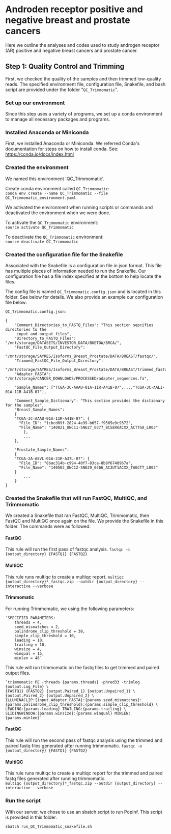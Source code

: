 # Androden receptor positive and negative breast and prostate cancers
Here we outline the analyses and codes used to study androgen receptor (AR) positive and negative breast cancers and prostate cancer. 

## Step 1: Quality Control and Trimming
First, we checked the quality of the samples and then trimmed low-quality reads. The specified environment file, configuration file, Snakefile, and bash script are provided under the folder "`QC_Trimmomatic`". 

### Set up our environment 
Since this step uses a variety of programs, we set up a conda environment to manage all necessary packages and programs.

### Installed Anaconda or Miniconda
First, we installed Anaconda or Miniconda. We referred  Conda's documentation for steps on how to install conda. See: https://conda.io/docs/index.html

### Created the environment
We named this environment 'QC_Trimmomatic'.

Create conda environment called `QC_Trimmomatic`: \
`conda env create --name QC_Trimmomatic --file QC_Trimmomatic_environment.yaml`

We activated the environment when running scripts or commands and deactivated the environment when we were done. 

To activate the `QC_Trimmomatic` environment: \
`source activate QC_Trimmomatic` 

To deactivate the `QC_Trimmomatic` environment: \
`source deactivate QC_Trimmomatic`

### Created the configuration file for the Snakefile
Associated with the Snakefile is a configuration file in json format. This file has multiple pieces of information needed to run the Snakefile. Our configuration file has a file index specified at the bottom to help locate the files.

The config file is named `QC_Trimmomatic.config.json` and is located in this folder. See below for details. We also provide an example our configuration file below:

`QC_Trimmomatic.config.json:`
```
{
  	"Comment_Directories_to_FASTQ_Files": "This section sepcifies directories to the 
	 input and output files",
  	"Directory_to_FASTQ_Files": "/mnt/storage/DATASETS/INVESTOR_DATA/BUETOW/BRCA/",
  	"FastQC_File_Output_Directory": 
		"/mnt/storage/SAYRES/Isoforms_Breast_Prostate/DATA/BREAST/fastqc/",
  	"Trimmed_FastQC_File_Output_Directory": 
		"/mnt/storage/SAYRES/Isoforms_Breast_Prostate/DATA/BREAST/trimmed_fastqc/",
  	"Adapter_FASTA": "/mnt/storage/CANCER_DOWNLOADS/PROCESSED/adapter_sequences.fa",

	"Sample_Names": ["TCGA-3C-AAAU-01A-11R-A41B-07",...,"TCGA-3C-AALI-01A-11R-A41B-07"],

	"Comment_Sample_Dictionary": "This section provides the dictionary for the samples",
	"Breast_Sample_Names":
  	{
    "TCGA-3C-AAAU-01A-11R-A41B-07": {
      "File_ID": "1cbcd09f-2824-4e99-b657-f9565e9c9372",
      "File_Name": "140821_UNC11-SN627_0377_BC5ERUACXX_ACTTGA_L003"
    	}, 
		...
	},
	
	"Prostate_Sample_Names":
  	{
    "TCGA-2A-A8VL-01A-21R-A37L-07": {
      "File_ID": "8bac314b-c994-40f7-83ca-8b8f6748967a",
      "File_Name": "140502_UNC12-SN629_0366_AC3UT1ACXX_TAGCTT_L003"
   	}
		...
	} 
}
```

### Created the Snakefile that will run FastQC, MultiQC, and Trimmomatic
We created a Snakefile that ran FastQC, MultiQC, Trimmomatic, then FastQC and MultiQC once again on the file. We provide the Snakefile in this folder. The commands were as followed:

#### FastQC
This rule will run the first pass of fastqc analysis.
`fastqc -o {output_directory} {FASTQ1} {FASTQ2}`

#### MultiQC
This rule runs multiqc to create a multiqc report.
`multiqc {output_directory}*_fastqc.zip --outdir {output_directory} --interactive --verbose`

#### Trimmomatic
For running Trimmomatic, we using the following parameters:
```
`SPECIFIED PARAMETERS:
	threads = 4,
	seed_mismatches = 2,
	palindrome_clip_threshold = 30,
	simple_clip_threshold = 10,
	leading = 10,
	trailing = 10,
	winsize = 4,
	winqual = 15,
	minlen = 48`
```
	
This rule will run trimmomatic on the fastq files to get trimmed and paired output files.
```
`trimmomatic PE -threads {params.threads} -phred33 -trimlog {output.Log_File} \
{FASTQ1} {FASTQ2} {output.Paired_1} {output.Unpaired_1} \
{output.Paired_2} {output.Unpaired_2} \
ILLUMINACLIP:{input.Adapter_FASTA}:{params.seed_mismatches}:
{params.palindrome_clip_threshold}:{params.simple_clip_threshold} \
LEADING:{params.leading} TRAILING:{params.trailing} \
SLIDINGWINDOW:{params.winsize}:{params.winqual} MINLEN:{params.minlen}`
```

#### FastQC
This rule will run the second pass of fastqc analysis using the trimmed and paired fastq files generated after running trimmomatic.
`fastqc -o {output_directory} {FASTQ1} {FASTQ2}`

#### MultiQC
This rule runs multiqc to create a multiqc report for the trimmed and paired fastq files generated after running trimmomatic.	
`multiqc {output_directory}*_fastqc.zip --outdir {output_directory} --interactive --verbose`
          
### Run the script
With our server, we chose to use an sbatch script to run PopInf. This script is provided in this folder.

`sbatch run_QC_Trimmomatic_snakefile.sh`
         

